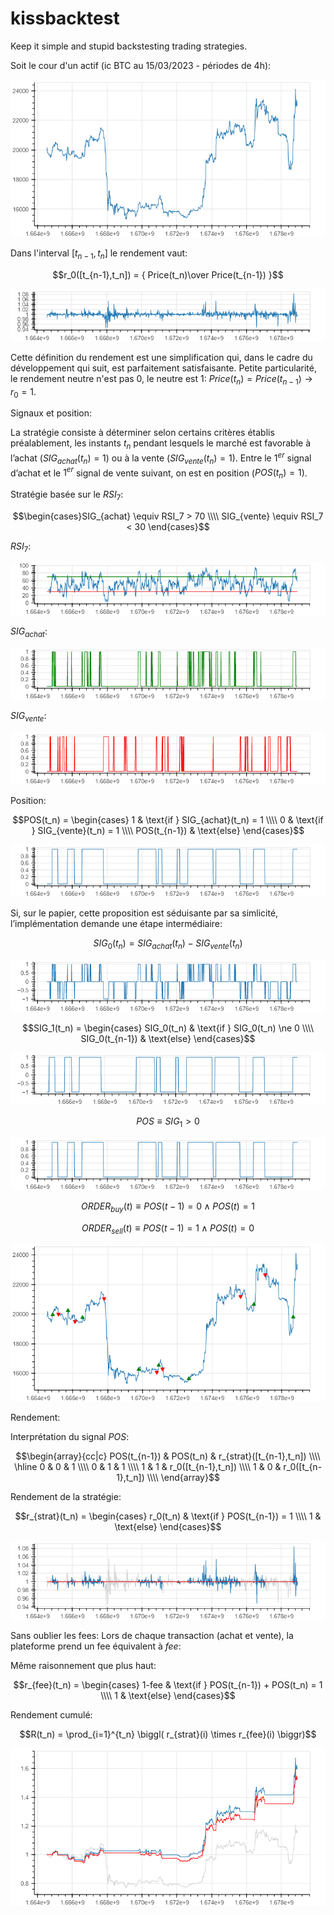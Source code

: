 # kissbacktest

Keep it simple and stupid backstesting trading strategies.

Soit le cour d'un actif (ic BTC au 15/03/2023 - périodes de 4h):

<p align="center"><img src="img/bokeh_plot_001.png" /></p>

Dans l'interval $[t_{n-1}, t_n]$ le rendement vaut:

$$r_0([t_{n-1},t_n]) = { Price(t_n)\over Price(t_{n-1}) }$$

<p align="center"><img src="img/bokeh_plot_010.png" /></p>

Cette définition du rendement est une simplification qui, dans le cadre du développement qui suit, est parfaitement satisfaisante. Petite particularité, le rendement neutre n'est pas 0, le neutre est 1: $Price(t_n) = Price(t_{n-1}) \rightarrow r_0 = 1$.

Signaux et position:

La stratégie consiste à déterminer selon certains critères établis préalablement, les instants $t_n$ pendant lesquels le marché est favorable à l’achat ($SIG_{achat}(t_n) = 1$) ou à la vente ($SIG_{vente}(t_n) = 1$). Entre le $1^{er}$ signal d’achat et le $1^{er}$ signal de vente suivant, on est en position ($POS(t_n) = 1$).

Stratégie basée sur le $RSI_7$:

$$\begin{cases}SIG_{achat} \equiv RSI_7 > 70 \\\\ SIG_{vente} \equiv RSI_7 < 30 \end{cases}$$

$RSI_7$:

<p align="center"><img src="img/bokeh_plot_002.png" /></p>

$SIG_{achat}$:

<p align="center"><img src="img/bokeh_plot_003.png" /></p>

$SIG_{vente}$:

<p align="center"><img src="img/bokeh_plot_004.png" /></p>

Position:

$$POS(t_n) = \begin{cases} 1 & \text{if } SIG_{achat}(t_n) = 1 \\\\ 0 & \text{if } SIG_{vente}(t_n) = 1 \\\\ POS(t_{n-1}) & \text{else} \end{cases}$$

<p align="center"><img src="img/bokeh_plot_006_2.png" /></p>

Si, sur le papier, cette proposition est séduisante par sa simlicité, l’implémentation demande une étape intermédiaire:

$$SIG_0(t_n) = SIG_{achat}(t_n) - SIG_{vente}(t_n)$$

<p align="center"><img src="img/bokeh_plot_005.png" /></p>

$$SIG_1(t_n) = \begin{cases} SIG_0(t_n) & \text{if } SIG_0(t_n) \ne 0 \\\\ SIG_0(t_{n-1}) & \text{else} \end{cases}$$

<p align="center"><img src="img/bokeh_plot_006.png" /></p>

$$POS \equiv SIG_1 > 0$$

<p align="center"><img src="img/bokeh_plot_006_2.png" /></p>

$$ORDER_{buy}(t) \equiv POS(t-1) = 0 \land POS(t) = 1$$

$$ORDER_{sell}(t) \equiv POS(t-1) = 1 \land POS(t) = 0$$

<p align="center"><img src="img/bokeh_plot_007.png" /></p>



Rendement:

Interprétation du signal $POS$:

$$\begin{array}{cc|c} POS(t_{n-1}) & POS(t_n) & r_{strat}([t_{n-1},t_n]) \\\\ \hline 0 & 0 & 1 \\\\ 0 & 1 & 1 \\\\ 1 & 1 & r_0([t_{n-1},t_n]) \\\\ 1 & 0 & r_0([t_{n-1},t_n]) \\\\ \end{array}$$

Rendement de la stratégie:

$$r_{strat}(t_n) = \begin{cases} r_0(t_n) & \text{if } POS(t_{n-1}) = 1 \\\\ 1 & \text{else} \end{cases}$$

<p align="center"><img src="img/bokeh_plot_008.png" /></p>

Sans oublier les fees: Lors de chaque transaction (achat et vente), la plateforme prend un fee équivalent à $fee%$:

Même raisonnement que plus haut:

$$r_{fee}(t_n) = \begin{cases} 1-fee & \text{if } POS(t_{n-1}) + POS(t_n) = 1 \\\\ 1 & \text{else} \end{cases}$$

Rendement cumulé:

$$R(t_n) = \prod_{i=1}^{t_n} \biggl( r_{strat}(i) \times r_{fee}(i) \biggr)$$

<p align="center"><img src="img/bokeh_plot_009.png" /></p>
